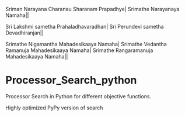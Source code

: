 Sriman Narayana Charanau Sharanam Prapadhye|
Srimathe Narayanaya Namaha||

Sri Lakshmi sametha Prahaladhavaradhan|
Sri Perundevi sametha Devadhiranjan||

Srimathe Nigamantha Mahadesikaaya Namaha|
Srimathe Vedantha Ramanuja Mahadesikaaya Namaha|
Srimathe Rangaramanuja Mahadesikaaya Namaha||

Processor_Search_python
=======================

Processor Search in Python for different objective functions.

Highly optimized PyPy version of search

